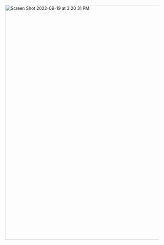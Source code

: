 <img width="768" alt="Screen Shot 2022-09-19 at 3 20 31 PM" src="https://user-images.githubusercontent.com/113051612/191099808-365925a1-a70e-406d-ac3e-95aba5d96132.png">
